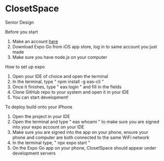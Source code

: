 # ClosetSpace
Senior Design

Before you start
1. Make an account [here](https://expo.dev)
2. Download Expo Go from iOS app store, log in to same account you just made
3. Make sure you have node.js on your computer

How to set up expo
1. Open your IDE of choice and open the terminal
2. In the terminal, type " npm install -g eas-cli "
3. Once it finishes, type " eas login " and fill in the fields
4. Clone GitHub repo to your system and open it in your IDE
5. You can start development!

To deploy build onto your iPhone
1. Open the project in your IDE
2. Open the terminal and type " eas whoami " to make sure you are signed into your expo account on your IDE
3. Make sure you are signed into the app on your phone, ensure your phone and computer are both connected to the same WiFi network
4. In the terminal type, " npx expo start "
5. On the Expo Go app on your phone, ClosetSpace should appear under development servers
